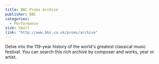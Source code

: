 ```yaml
---
title: BBC Proms Archive
publisher: BBC
categories: 
  - Performance
size: Small
link: "http://www.bbc.co.uk/proms/archive"
---
```


Delve into the 119-year history of the world's greatest classical music festival. You can search this rich archive by composer and works, year or artist.
